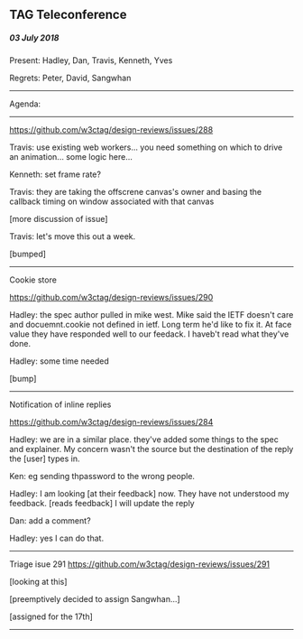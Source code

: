 ﻿## TAG Teleconference
##### 03 July 2018

Present: Hadley, Dan, Travis, Kenneth, Yves

Regrets: Peter, David, Sangwhan 

---

Agenda:


---

https://github.com/w3ctag/design-reviews/issues/288

Travis: use existing web workers... you need something on which to drive an animation...
	some logic here...
  
Kenneth: set frame rate?

Travis: they are taking the offscrene canvas's owner and basing the callback timing on window associated with that canvas

[more discussion of issue]

Travis: let's move this out a week.

[bumped]

---

Cookie store 

https://github.com/w3ctag/design-reviews/issues/290

Hadley: the spec author pulled in mike west. Mike said the IETF doesn't care and docuemnt.cookie not defined in ietf. Long term he'd like to fix it. At face value they have responded well to our feedack. I haveb't read what they've done.

Hadley: some time needed

[bump]

---

Notification of inline replies

https://github.com/w3ctag/design-reviews/issues/284


Hadley: we are in a similar place. they've added some things to the spec and explainer. My concern wasn't the source but the destination of the reply the [user] types in. 

Ken: eg sending thpassword to the wrong people.

Hadley: I am looking [at their feedback] now.  They have not understood my feedback.  [reads feedback] I will update the reply 

Dan: add a comment?

Hadley: yes I can do that.

--- 

Triage isue 291 https://github.com/w3ctag/design-reviews/issues/291

[looking at this]

[preemptively decided to assign Sangwhan...]

[assigned for the 17th]

---

